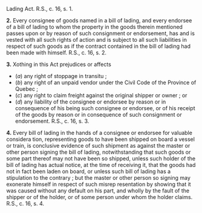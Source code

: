 Lading Act. R.S., c. 16, s. 1.

**2.** Every consignee of goods named in a
bill of lading, and every endorsee of a bill of
lading to whom the property in the goods
therein mentioned passes upon or by reason
of such consignment or endorsement, has and
is vested with all such rights of action and is
subject to all such liabilities in respect of such
goods as if the contract contained in the bill
of lading had been made with himself. R.S.,
c. 16, s. 2.

**3.** Xothing in this Act prejudices or affects
  * (_a_) any right of stoppage in transitu ;
  * (_b_) any right of an unpaid vendor under
the Civil Code of the Province of Quebec ;
  * (_c_) any right to claim freight against the
original shipper or owner ; or
  * (_d_) any liability of the consignee or endorsee
by reason or in consequence of his being
such consignee or endorsee, or of his receipt
of the goods by reason or in consequence of
such consignment or endorsement. R.S., c.
16, s. 3.

**4.** Every bill of lading in the hands of a
consignee or endorsee for valuable considera
tion, representing goods to have been shipped
on board a vessel or train, is conclusive
evidence of such shipment as against the
master or other person signing the bill of
lading, notwithstanding that such goods or
some part thereof may not have been so
shipped, unless such holder of the bill of
lading has actual notice, at the time of
receiving it, that the goods had not in fact
been laden on board, or unless such bill of
lading has a stipulation to the contrary ; but
the master or other person so signing may
exonerate himself in respect of such misrep
resentation by showing that it was caused
without any default on his part, and wholly
by the fault of the shipper or of the holder,
or of some person under whom the holder
claims. R.S., c. 16, s. 4.
